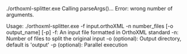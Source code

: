 ./orthoxml-splitter.exe
Calling parseArgs()...
Error: wrong number of arguments.

Usage: ./orthoxml-splitter.exe -f input.orthoXML -n number_files [-o output_name] [-p]
        -f: An input file formatted in OrthoXML standard
        -n: Number of files to split the original input
        -o (optional): Output directory, default is 'output'
        -p (optional): Parallel execution
